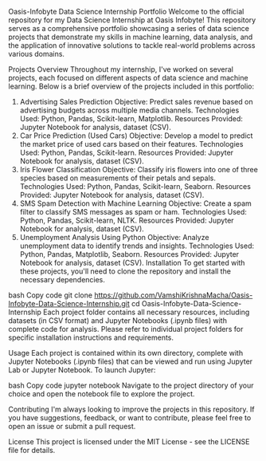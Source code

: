 Oasis-Infobyte Data Science Internship Portfolio
Welcome to the official repository for my Data Science Internship at Oasis Infobyte! This repository serves as a comprehensive portfolio showcasing a series of data science projects that demonstrate my skills in machine learning, data analysis, and the application of innovative solutions to tackle real-world problems across various domains.

Projects Overview
Throughout my internship, I've worked on several projects, each focused on different aspects of data science and machine learning. Below is a brief overview of the projects included in this portfolio:

1. Advertising Sales Prediction
Objective: Predict sales revenue based on advertising budgets across multiple media channels.
Technologies Used: Python, Pandas, Scikit-learn, Matplotlib.
Resources Provided: Jupyter Notebook for analysis, dataset (CSV).
2. Car Price Prediction (Used Cars)
Objective: Develop a model to predict the market price of used cars based on their features.
Technologies Used: Python, Pandas, Scikit-learn.
Resources Provided: Jupyter Notebook for analysis, dataset (CSV).
3. Iris Flower Classification
Objective: Classify iris flowers into one of three species based on measurements of their petals and sepals.
Technologies Used: Python, Pandas, Scikit-learn, Seaborn.
Resources Provided: Jupyter Notebook for analysis, dataset (CSV).
4. SMS Spam Detection with Machine Learning
Objective: Create a spam filter to classify SMS messages as spam or ham.
Technologies Used: Python, Pandas, Scikit-learn, NLTK.
Resources Provided: Jupyter Notebook for analysis, dataset (CSV).
5. Unemployment Analysis Using Python
Objective: Analyze unemployment data to identify trends and insights.
Technologies Used: Python, Pandas, Matplotlib, Seaborn.
Resources Provided: Jupyter Notebook for analysis, dataset (CSV).
Installation
To get started with these projects, you'll need to clone the repository and install the necessary dependencies.

bash
Copy code
git clone https://github.com/VamshiKrishnaMacha/Oasis-Infobyte-Data-Science-Internship.git
cd Oasis-Infobyte-Data-Science-Internship
Each project folder contains all necessary resources, including datasets (in CSV format) and Jupyter Notebooks (.ipynb files) with complete code for analysis. Please refer to individual project folders for specific installation instructions and requirements.

Usage
Each project is contained within its own directory, complete with Jupyter Notebooks (.ipynb files) that can be viewed and run using Jupyter Lab or Jupyter Notebook. To launch Jupyter:

bash
Copy code
jupyter notebook
Navigate to the project directory of your choice and open the notebook file to explore the project.

Contributing
I'm always looking to improve the projects in this repository. If you have suggestions, feedback, or want to contribute, please feel free to open an issue or submit a pull request.

License
This project is licensed under the MIT License - see the LICENSE file for details.
